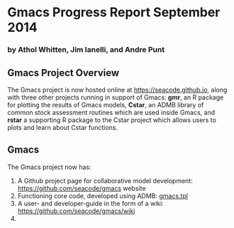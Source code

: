 # Gmacs Progress Report September 2014
### by Athol Whitten, Jim Ianelli, and Andre Punt

## Gmacs Project Overview

The Gmacs project is now hosted online at https://seacode.github.io, along with three other projects running in support of Gmacs: **gmr**, an R package for plotting the results of Gmacs models, **Cstar**, an ADMB library of common stock assessment routines which are used inside Gmacs, and **rstar** a supporting R package to the Cstar project which allows users to plots and learn about Cstar functions.

## Gmacs

The Gmacs project now has:

1. A Github project page for collaborative model development: https://github.com/seacode/gmacs website
2. Functioning core code, developed using ADMB: [gmacs.tpl](https://github.com/seacode/gmacs/blob/develop/src/gmacs.tpl)
3. A user- and developer-guide in the form of a wiki: https://github.com/seacode/gmacs/wiki
4. 